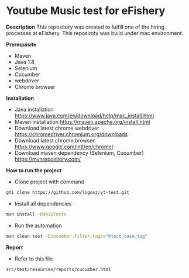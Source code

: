# Youtube Music test for eFishery
**Description**
This repository was created to fulfill one of the hiring processes at eFishery.
This reposiroty was build under mac environment.

**Prerequisite**
- Maven 
- Java 1.8
- Selenium
- Cucumber
- webdriver
- Chrome browser

**Installation**
- Java installation https://www.java.com/en/download/help/mac_install.html
- Maven installation https://maven.apache.org/install.html
- Download latest chrome webdriver https://chromedriver.chromium.org/downloads
- Download latest chrome browser https://www.google.com/intl/en/chrome/
- Download maven dependency (Selenium,  Cucumber) https://mvnrepository.com/

**How to run the project**
- Clone project with command
```sh
gti clone https://github.com/logosz/yt-test.git
```
- Install all dependencies
```sh
mvn install -DskipTests
```
- Run the automation
```sh
mvn clean test -Dcucumber.filter.tags="@test_case_tag"
```

**Report**
- Refer to this file
```sh
src/test/resources/reports/cucumber.html
```



